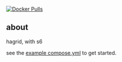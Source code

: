 [![Docker Pulls](https://img.shields.io/docker/pulls/andrewzah/hagrid)](https://hub.docker.com/r/andrewzah/hagrid)

## about

hagrid, with s6

see the [example compose.yml](./docker-compose.yml) to get started.

